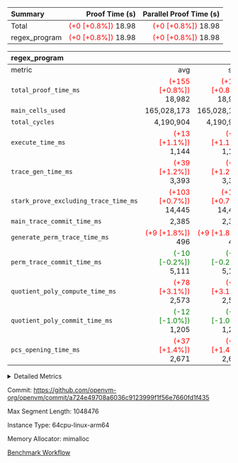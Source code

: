| Summary | Proof Time (s) | Parallel Proof Time (s) |
|:---|---:|---:|
| Total | <span style='color: red'>(+0 [+0.8%])</span> 18.98 | <span style='color: red'>(+0 [+0.8%])</span> 18.98 |
| regex_program | <span style='color: red'>(+0 [+0.8%])</span> 18.98 | <span style='color: red'>(+0 [+0.8%])</span> 18.98 |


| regex_program |||||
|:---|---:|---:|---:|---:|
|metric|avg|sum|max|min|
| `total_proof_time_ms ` | <span style='color: red'>(+155 [+0.8%])</span> 18,982 | <span style='color: red'>(+155 [+0.8%])</span> 18,982 | <span style='color: red'>(+155 [+0.8%])</span> 18,982 | <span style='color: red'>(+155 [+0.8%])</span> 18,982 |
| `main_cells_used     ` |  165,028,173 |  165,028,173 |  165,028,173 |  165,028,173 |
| `total_cycles        ` |  4,190,904 |  4,190,904 |  4,190,904 |  4,190,904 |
| `execute_time_ms     ` | <span style='color: red'>(+13 [+1.1%])</span> 1,144 | <span style='color: red'>(+13 [+1.1%])</span> 1,144 | <span style='color: red'>(+13 [+1.1%])</span> 1,144 | <span style='color: red'>(+13 [+1.1%])</span> 1,144 |
| `trace_gen_time_ms   ` | <span style='color: red'>(+39 [+1.2%])</span> 3,393 | <span style='color: red'>(+39 [+1.2%])</span> 3,393 | <span style='color: red'>(+39 [+1.2%])</span> 3,393 | <span style='color: red'>(+39 [+1.2%])</span> 3,393 |
| `stark_prove_excluding_trace_time_ms` | <span style='color: red'>(+103 [+0.7%])</span> 14,445 | <span style='color: red'>(+103 [+0.7%])</span> 14,445 | <span style='color: red'>(+103 [+0.7%])</span> 14,445 | <span style='color: red'>(+103 [+0.7%])</span> 14,445 |
| `main_trace_commit_time_ms` |  2,385 |  2,385 |  2,385 |  2,385 |
| `generate_perm_trace_time_ms` | <span style='color: red'>(+9 [+1.8%])</span> 496 | <span style='color: red'>(+9 [+1.8%])</span> 496 | <span style='color: red'>(+9 [+1.8%])</span> 496 | <span style='color: red'>(+9 [+1.8%])</span> 496 |
| `perm_trace_commit_time_ms` | <span style='color: green'>(-10 [-0.2%])</span> 5,111 | <span style='color: green'>(-10 [-0.2%])</span> 5,111 | <span style='color: green'>(-10 [-0.2%])</span> 5,111 | <span style='color: green'>(-10 [-0.2%])</span> 5,111 |
| `quotient_poly_compute_time_ms` | <span style='color: red'>(+78 [+3.1%])</span> 2,573 | <span style='color: red'>(+78 [+3.1%])</span> 2,573 | <span style='color: red'>(+78 [+3.1%])</span> 2,573 | <span style='color: red'>(+78 [+3.1%])</span> 2,573 |
| `quotient_poly_commit_time_ms` | <span style='color: green'>(-12 [-1.0%])</span> 1,205 | <span style='color: green'>(-12 [-1.0%])</span> 1,205 | <span style='color: green'>(-12 [-1.0%])</span> 1,205 | <span style='color: green'>(-12 [-1.0%])</span> 1,205 |
| `pcs_opening_time_ms ` | <span style='color: red'>(+37 [+1.4%])</span> 2,671 | <span style='color: red'>(+37 [+1.4%])</span> 2,671 | <span style='color: red'>(+37 [+1.4%])</span> 2,671 | <span style='color: red'>(+37 [+1.4%])</span> 2,671 |



<details>
<summary>Detailed Metrics</summary>

| group | num_segments | keygen_time_ms | commit_exe_time_ms |
| --- | --- | --- | --- |
| regex_program | 1 | 619 | 44 | 

| group | air_name | quotient_deg | interactions | constraints |
| --- | --- | --- | --- | --- |
| regex_program | AccessAdapterAir<16> | 2 | 5 | 14 | 
| regex_program | AccessAdapterAir<2> | 2 | 5 | 14 | 
| regex_program | AccessAdapterAir<32> | 2 | 5 | 14 | 
| regex_program | AccessAdapterAir<4> | 2 | 5 | 14 | 
| regex_program | AccessAdapterAir<64> | 2 | 5 | 14 | 
| regex_program | AccessAdapterAir<8> | 2 | 5 | 14 | 
| regex_program | BitwiseOperationLookupAir<8> | 2 | 2 | 4 | 
| regex_program | KeccakVmAir | 2 | 321 | 4,571 | 
| regex_program | MemoryMerkleAir<8> | 2 | 4 | 40 | 
| regex_program | PersistentBoundaryAir<8> | 2 | 3 | 6 | 
| regex_program | PhantomAir | 2 | 3 | 5 | 
| regex_program | Poseidon2PeripheryAir<BabyBearParameters>, 1> | 2 | 1 | 286 | 
| regex_program | ProgramAir | 1 | 1 | 4 | 
| regex_program | RangeTupleCheckerAir<2> | 1 | 1 | 4 | 
| regex_program | VariableRangeCheckerAir | 1 | 1 | 4 | 
| regex_program | VmAirWrapper<Rv32BaseAluAdapterAir, BaseAluCoreAir<4, 8> | 2 | 19 | 43 | 
| regex_program | VmAirWrapper<Rv32BaseAluAdapterAir, LessThanCoreAir<4, 8> | 2 | 17 | 39 | 
| regex_program | VmAirWrapper<Rv32BaseAluAdapterAir, ShiftCoreAir<4, 8> | 2 | 23 | 90 | 
| regex_program | VmAirWrapper<Rv32BranchAdapterAir, BranchEqualCoreAir<4> | 2 | 11 | 25 | 
| regex_program | VmAirWrapper<Rv32BranchAdapterAir, BranchLessThanCoreAir<4, 8> | 2 | 13 | 41 | 
| regex_program | VmAirWrapper<Rv32CondRdWriteAdapterAir, Rv32JalLuiCoreAir> | 2 | 10 | 22 | 
| regex_program | VmAirWrapper<Rv32HintStoreAdapterAir, Rv32HintStoreCoreAir> | 2 | 15 | 17 | 
| regex_program | VmAirWrapper<Rv32JalrAdapterAir, Rv32JalrCoreAir> | 2 | 16 | 20 | 
| regex_program | VmAirWrapper<Rv32LoadStoreAdapterAir, LoadSignExtendCoreAir<4, 8> | 2 | 18 | 33 | 
| regex_program | VmAirWrapper<Rv32LoadStoreAdapterAir, LoadStoreCoreAir<4> | 2 | 17 | 38 | 
| regex_program | VmAirWrapper<Rv32MultAdapterAir, DivRemCoreAir<4, 8> | 2 | 25 | 88 | 
| regex_program | VmAirWrapper<Rv32MultAdapterAir, MulHCoreAir<4, 8> | 2 | 24 | 38 | 
| regex_program | VmAirWrapper<Rv32MultAdapterAir, MultiplicationCoreAir<4, 8> | 2 | 19 | 26 | 
| regex_program | VmAirWrapper<Rv32RdWriteAdapterAir, Rv32AuipcCoreAir> | 2 | 11 | 15 | 
| regex_program | VmConnectorAir | 2 | 3 | 9 | 

| group | air_name | segment | rows | prep_cols | perm_cols | main_cols | cells |
| --- | --- | --- | --- | --- | --- | --- | --- |
| regex_program | AccessAdapterAir<2> | 0 | 64 |  | 24 | 11 | 2,240 | 
| regex_program | AccessAdapterAir<4> | 0 | 32 |  | 24 | 13 | 1,184 | 
| regex_program | AccessAdapterAir<8> | 0 | 131,072 |  | 24 | 17 | 5,373,952 | 
| regex_program | BitwiseOperationLookupAir<8> | 0 | 65,536 | 3 | 8 | 2 | 655,360 | 
| regex_program | KeccakVmAir | 0 | 32 |  | 1,288 | 3,164 | 142,464 | 
| regex_program | MemoryMerkleAir<8> | 0 | 131,072 |  | 20 | 32 | 6,815,744 | 
| regex_program | PersistentBoundaryAir<8> | 0 | 131,072 |  | 12 | 20 | 4,194,304 | 
| regex_program | PhantomAir | 0 | 512 |  | 12 | 6 | 9,216 | 
| regex_program | Poseidon2PeripheryAir<BabyBearParameters>, 1> | 0 | 16,384 |  | 8 | 300 | 5,046,272 | 
| regex_program | ProgramAir | 0 | 131,072 |  | 8 | 10 | 2,359,296 | 
| regex_program | RangeTupleCheckerAir<2> | 0 | 524,288 | 2 | 8 | 1 | 4,718,592 | 
| regex_program | VariableRangeCheckerAir | 0 | 262,144 | 2 | 8 | 1 | 2,359,296 | 
| regex_program | VmAirWrapper<Rv32BaseAluAdapterAir, BaseAluCoreAir<4, 8> | 0 | 2,097,152 |  | 80 | 36 | 243,269,632 | 
| regex_program | VmAirWrapper<Rv32BaseAluAdapterAir, LessThanCoreAir<4, 8> | 0 | 65,536 |  | 40 | 37 | 5,046,272 | 
| regex_program | VmAirWrapper<Rv32BaseAluAdapterAir, ShiftCoreAir<4, 8> | 0 | 262,144 |  | 52 | 53 | 27,525,120 | 
| regex_program | VmAirWrapper<Rv32BranchAdapterAir, BranchEqualCoreAir<4> | 0 | 524,288 |  | 48 | 26 | 38,797,312 | 
| regex_program | VmAirWrapper<Rv32BranchAdapterAir, BranchLessThanCoreAir<4, 8> | 0 | 262,144 |  | 56 | 32 | 23,068,672 | 
| regex_program | VmAirWrapper<Rv32CondRdWriteAdapterAir, Rv32JalLuiCoreAir> | 0 | 131,072 |  | 44 | 18 | 8,126,464 | 
| regex_program | VmAirWrapper<Rv32HintStoreAdapterAir, Rv32HintStoreCoreAir> | 0 | 16,384 |  | 36 | 26 | 1,015,808 | 
| regex_program | VmAirWrapper<Rv32JalrAdapterAir, Rv32JalrCoreAir> | 0 | 131,072 |  | 36 | 28 | 8,388,608 | 
| regex_program | VmAirWrapper<Rv32LoadStoreAdapterAir, LoadSignExtendCoreAir<4, 8> | 0 | 1,024 |  | 76 | 35 | 113,664 | 
| regex_program | VmAirWrapper<Rv32LoadStoreAdapterAir, LoadStoreCoreAir<4> | 0 | 2,097,152 |  | 72 | 40 | 234,881,024 | 
| regex_program | VmAirWrapper<Rv32MultAdapterAir, DivRemCoreAir<4, 8> | 0 | 128 |  | 104 | 57 | 20,608 | 
| regex_program | VmAirWrapper<Rv32MultAdapterAir, MulHCoreAir<4, 8> | 0 | 256 |  | 100 | 39 | 35,584 | 
| regex_program | VmAirWrapper<Rv32MultAdapterAir, MultiplicationCoreAir<4, 8> | 0 | 65,536 |  | 80 | 31 | 7,274,496 | 
| regex_program | VmAirWrapper<Rv32RdWriteAdapterAir, Rv32AuipcCoreAir> | 0 | 65,536 |  | 28 | 21 | 3,211,264 | 
| regex_program | VmConnectorAir | 0 | 2 | 1 | 12 | 4 | 32 | 

| group | segment | trace_gen_time_ms | total_proof_time_ms | total_cycles | total_cells | stark_prove_excluding_trace_time_ms | quotient_poly_compute_time_ms | quotient_poly_commit_time_ms | perm_trace_commit_time_ms | pcs_opening_time_ms | main_trace_commit_time_ms | main_cells_used | generate_perm_trace_time_ms | execute_time_ms |
| --- | --- | --- | --- | --- | --- | --- | --- | --- | --- | --- | --- | --- | --- | --- |
| regex_program | 0 | 3,393 | 18,982 | 4,190,904 | 632,452,480 | 14,445 | 2,573 | 1,205 | 5,111 | 2,671 | 2,385 | 165,028,173 | 496 | 1,144 | 

</details>


Commit: https://github.com/openvm-org/openvm/commit/a724e49708a6036c9123999f1f56e7660fd1f435

Max Segment Length: 1048476

Instance Type: 64cpu-linux-arm64

Memory Allocator: mimalloc

[Benchmark Workflow](https://github.com/openvm-org/openvm/actions/runs/12833324472)
